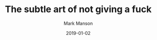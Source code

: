 ---
layout: book
title: The subtle art of not giving a fuck
author: Mark Manson
date: 2019-01-02
---